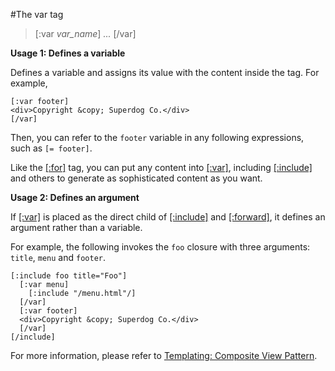 #The var tag

>[:var *var_name*] *...* [/var]

**Usage 1: Defines a variable**

Defines a variable and assigns its value with the content inside the tag. For example,

    [:var footer]
    <div>Copyright &copy; Superdog Co.</div>
    [/var]

Then, you can refer to the `footer` variable in any following expressions, such as `[= footer]`.

Like the [[:for]](for.md) tag, you can put any content into [[:var]](var.md), including [[:include]](include.md) and others to generate as sophisticated content as you want.

**Usage 2: Defines an argument**

If [[:var]](var.md) is placed as the direct child of [[:include]](include.md) and [[:forward]](forward.md), it defines an argument  rather than a variable.

For example, the following invokes the `foo` closure with three arguments: `title`, `menu` and `footer`.

    [:include foo title="Foo"]
      [:var menu]
        [:include "/menu.html"/]
      [/var]
      [:var footer]
      <div>Copyright &copy; Superdog Co.</div>
      [/var]
    [/include]

For more information, please refer to [Templating: Composite View Pattern](../Fundamentals/Templating-_Composite_View_Pattern.md).